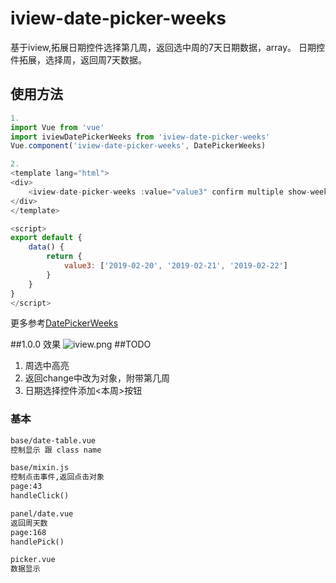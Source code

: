 # iview-date-picker-weeks
基于iview,拓展日期控件选择第几周，返回选中周的7天日期数据，array。
日期控件拓展，选择周，返回周7天数据。
## 使用方法

```js
1.
import Vue from 'vue'
import iviewDatePickerWeeks from 'iview-date-picker-weeks'
Vue.component('iview-date-picker-weeks', DatePickerWeeks)

2.
<template lang="html">
<div>
    <iview-date-picker-weeks :value="value3" confirm multiple show-week-numbers placeholder="请选择第几周" type="date" style="width:550px;" @on-change="value3 = $event"></iview-date-picker-weeks>
</div>
</template>

<script>
export default {
    data() {
        return {
            value3: ['2019-02-20', '2019-02-21', '2019-02-22']
        }
    }
}
</script>

```  
更多参考[DatePickerWeeks](https://www.iviewui.com/components/date-picker)

##1.0.0 效果
![iview.png](https://github.com/zhangrongliang/iview-date-picker-weeks/blob/master/iview.png?raw=true)
##TODO
1. 周选中高亮
2. 返回change中改为对象，附带第几周
3. 日期选择控件添加<本周>按钮
### 基本
```txt
base/date-table.vue
控制显示 跟 class name

base/mixin.js
控制点击事件,返回点击对象
page:43
handleClick()

panel/date.vue
返回周天数
page:168
handlePick()

picker.vue
数据显示

```  
